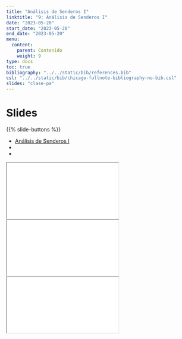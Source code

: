 ```yaml
---
title: "Análisis de Senderos I"
linktitle: "9: Análisis de Senderos I"
date: "2023-05-20"
start_date: "2023-05-20"
end_date: "2023-05-20"
menu:
  content:
    parent: Contenido
    weight: 9
type: docs
toc: true
bibliography: "../../static/bib/references.bib"
csl: "../../static/bib/chicago-fullnote-bibliography-no-bib.csl"
slides: "clase-pa"
---
```


# Slides

{{% slide-buttons %}}

<ul class="nav nav-tabs" id="slide-tabs" role="tablist">
<li class="nav-item">
<a class="nav-link active" id="análisis-de-senderos-i-tab" data-toggle="tab" href="#análisis-de-senderos-i" role="tab" aria-controls="análisis-de-senderos-i" aria-selected="true">Análisis de Senderos I</a>
</li>
<li class="nav-item">
<a class="nav-link" id="-tab" data-toggle="tab" href="#" role="tab" aria-controls="" aria-selected="false"></a>
</li>
<li class="nav-item">
<a class="nav-link" id="-tab" data-toggle="tab" href="#" role="tab" aria-controls="" aria-selected="false"></a>
</li>
</ul>

<div id="slide-tabs" class="tab-content">

<div id="análisis-de-senderos-i" class="tab-pane fade show active" role="tabpanel" aria-labelledby="análisis-de-senderos-i-tab">

<div class="embed-responsive embed-responsive-16by9">

<iframe class="embed-responsive-item" src="/slides/clase-pa.html#1">
</iframe>

</div>

</div>

<div class="tab-pane fade" role="tabpanel" aria-labelledby="-tab">

<div class="embed-responsive embed-responsive-16by9">

<iframe class="embed-responsive-item" src="/slides/clase-pa.html#14">
</iframe>

</div>

</div>

<div class="tab-pane fade" role="tabpanel" aria-labelledby="-tab">

<div class="embed-responsive embed-responsive-16by9">

<iframe class="embed-responsive-item" src="/slides/clase-pa.html#29">
</iframe>

</div>

</div>

</div>

